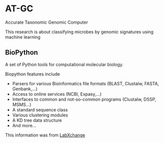 # AT-GC
Accurate Taxonomic Genomic Computer

This research is about classifying microbes by genomic signatures using machine learning

## BioPython
A set of Python tools for computational molecular biology.

Biopython features include
* Parsers for various Bioinformatics file formats (BLAST, Clustalw, FASTA, Genbank,…)
* Access to online services (NCBI, Expasy,…)
* Interfaces to common and not-so-common programs (Clustalw, DSSP, MSMS…)
* A standard sequence class
* Various clustering modules
* A KD tree data structure
* And more...

This information was from [LabXchange](https://www.labxchange.org/library/items/lb:LabXchange:d64401b3:html:1)
